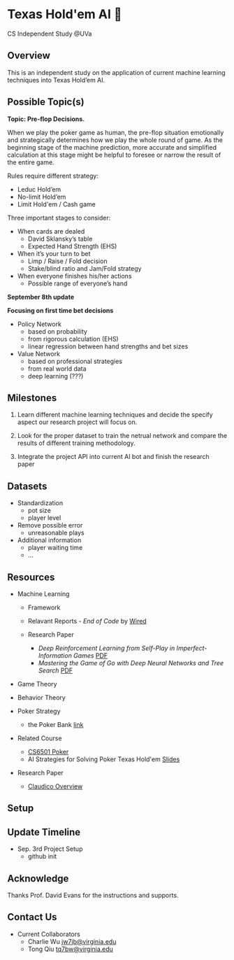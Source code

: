 # Texas Hold'em AI 🤖
CS Independent Study @UVa

Overview
--------
This is an independent study on the application of current machine learning techniques into Texas Hold’em AI.

Possible Topic(s)
-----------------
**Topic: Pre-flop Decisions.**

When we play the poker game as human, the pre-flop situation emotionally and strategically determines how we play the whole round of game. As the beginning stage of the machine prediction, more accurate and simplified calculation at this stage might be helpful to foresee or narrow the result of the entire game.

Rules require different strategy:
- Leduc Hold’em
- No-limit Hold’em
- Limit Hold'em / Cash game

Three important stages to consider:
- When cards are dealed
    - David Sklansky’s table
    - Expected Hand Strength (EHS)
- When it’s your turn to bet
    - Limp / Raise / Fold decision
    - Stake/blind ratio and Jam/Fold strategy
- When everyone finishes his/her actions
    - Possible range of everyone’s hand


**September 8th update**

**Focusing on first time bet decisions**

- Policy Network
    - based on probability
    - from rigorous calculation (EHS)
    - linear regression between hand strengths and bet sizes
- Value Network
    - based on professional strategies
    - from real world data
    - deep learning (???)

Milestones
----------
1. Learn different machine learning techniques and decide the specify aspect our research project will focus on. 

2. Look for the proper dataset to train the netrual network and compare the results of different training methodology.

3. Integrate the project API into current AI bot and finish the research paper

Datasets
--------
- Standardization
    - pot size
    - player level
- Remove possible error
    - unreasonable plays
- Additional information
    - player waiting time
    - ...

Resources
---------
- Machine Learning 
    - Framework

    - Relavant Reports
            - *End of Code* by [Wired](http://www.wired.com/2016/05/the-end-of-code/) 

    - Research Paper
	    - *Deep Reinforcement Learning from Self-Play in Imperfect-Information Games* [PDF](http://arxiv.org/pdf/1603.01121v2.pdf)
	    - *Mastering the Game of Go with Deep Neural Networks and Tree Search* [PDF](https://gogameguru.com/i/2016/03/deepmind-mastering-go.pdf)

- Game Theory
	
- Behavior Theory
- Poker Strategy 
    - the Poker Bank [link](http://www.thepokerbank.com)
	
- Related Course
    - [CS6501 Poker](http://www.cs.virginia.edu/evans/poker/)
    - AI Strategies for Solving Poker Texas Hold'em [Slides](http://www.slideshare.net/GiovanniMurru/ai-strategies-for-solving-poker-texas-holdem)

- Research Paper
    - [Claudico Overview](http://reports-archive.adm.cs.cmu.edu/anon/anon/home/ftp/2015/CMU-CS-15-104.pdf)


Setup
-----



Update Timeline
---------------

- Sep. 3rd Project Setup
    - github init
	


Acknowledge
-----------

Thanks Prof. David Evans for the instructions and supports.

Contact Us
----------

- Current Collaborators
    - Charlie Wu [jw7jb@virginia.edu](mailto:jw7jb@virginia.edu)
    - Tong Qiu [tq7bw@virginia.edu](mailto:tq7bw@virginia.edu)
